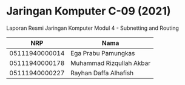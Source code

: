 # Jaringan Komputer C-09 (2021)
Laporan Resmi Jaringan Komputer Modul 4 - Subnetting and Routing

NRP              | Nama
-----------------|-----------
05111940000014   | Ega Prabu Pamungkas
05111940000178   | Muhammad Rizqullah Akbar
05111940000227   | Rayhan Daffa Alhafish
